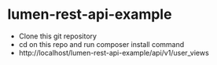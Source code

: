 # lumen-rest-api-example

<ul>
<li>Clone this git repository</li>
<li>cd on this repo and run composer install command</li>
<li>http://localhost/lumen-rest-api-example/api/v1/user_views</li>
</ul>
